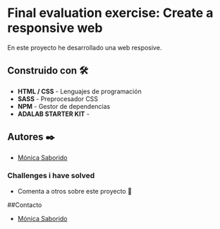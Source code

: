 # Final evaluation exercise: Create a responsive web

En este proyecto he desarrollado una web resposive.


## Construido con 🛠️
- **HTML / CSS** - Lenguajes de programación
- **SASS** - Preprocesador CSS
- **NPM** - Gestor de dependencias
- **ADALAB STARTER KIT** - 

## Autores ✒️

- [Mónica Saborido](https://github.com/sabfiamo)

### Challenges i have solved
- Comenta a otros sobre este proyecto 📢


##Contacto
- [Mónica Saborido](https://github.com/sabfiamo)

